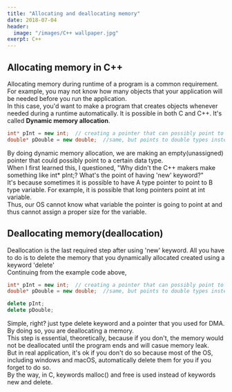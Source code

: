 ```yaml
---
title: "Allocating and deallocating memory"
date: 2018-07-04
header:
  image: "/images/C++ wallpaper.jpg"
exerpt: C++
---
```





## Allocating memory in C++

Allocating memory during runtime of a program is a common requirement.  
For example, you may not know how many objects that your application will be needed before you run the application.  
In this case, you'd want to make a program that creates objects whenever needed during a runtime automatically.
It is possible in both C and C++. It's called **Dynamic memory allocation**.

```c++
int* pInt = new int;  // creating a pointer that can possibly point to int types, but not pointing at anything for now
double* pDouble = new double;  //same, but points to double types instead of int
```

By doing dynamic memory allocation, we are making an empty(unassigned) pointer that could possibly point to a certain data type.  
When I first learned this, I questioned, "Why didn't the C++ makers make something like int* pInt;? What's the point of having 'new' keyword?"  
It's because sometimes it is possible to have A type pointer to point to B type variable. For example, it is possible that long pointers point at int variable.  
Thus, our OS cannot know what variable the pointer is going to point at and thus cannot assign a proper size for the variable.  


## Deallocating memory(deallocation)

Deallocation is the last required step after using 'new' keyword. All you have to do is to delete the memory that you dynamically allocated created using a keyword 'delete'  
Continuing from the example code above,

```c++
int* pInt = new int;  // creating a pointer that can possibly point to int types, but not pointing at anything for now, waiting for the int to come.
double* pDouble = new double;  //same, but points to double types instead of int.

delete pInt;
delete pDouble;
```

Simple, right? just type delete keyword and a pointer that you used for DMA. By doing so, you are deallocating a memory.  
This step is essential, theoretically, because if you don't, the memory would not be deallocated until the program ends and will casue memory leak.  
But in real application, it's ok if you don't do so because most of the OS, including windows and macOS, automatically delete them for you if you forget to do so.  
By the way, in C, keywords malloc() and free is used instead of keywords new and delete.
